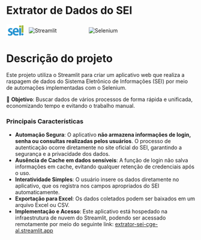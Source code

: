 # Extrator de Dados do SEI

<div style="display: flex; align-items: center;">
    <img src="src/assets/Identidade%20visual/log_sei.png" alt="SEI" width="50" style="margin-right: 10px;">
    <img src="https://img.shields.io/badge/Streamlit-FF4B4B?style=for-the-badge&logo=Streamlit&logoColor=white" alt="Streamlit" width="150" style="margin-right: 10px;">
    <img src="https://img.shields.io/badge/Selenium-43B02A?style=for-the-badge&logo=Selenium&logoColor=white" alt="Selenium" width="140">
</div>

# Descrição do projeto

Este projeto utiliza o Streamlit para criar um aplicativo web que realiza a raspagem de dados do Sistema Eletrônico de Informações (SEI) por meio de automações implementadas com o Selenium.

:dart: **Objetivo**: Buscar dados de vários processos de forma rápida e unificada, economizando tempo e evitando o trabalho manual.

### Principais Características
* **Automação Segura**: O aplicativo **não armazena informações de login, senha ou consultas realizadas pelos usuários**. O processo de autenticação ocorre diretamente no site oficial do SEI, garantindo a segurança e a privacidade dos dados.
* **Ausência de Cache em dados sensíveis**: A função de login não salva informações em cache, evitando qualquer retenção de credenciais após o uso.
* **Interatividade Simples**: O usuário insere os dados diretamente no aplicativo, que os registra nos campos apropriados do SEI automaticamente.
* **Exportação para Excel**: Os dados coletados podem ser baixados em um arquivo Excel ou CSV.
* **Implementação e Acesso**: Este aplicativo está hospedado na infraestrutura de nuvem do Streamlit, podendo ser acessado remotamente por meio do seguinte link: [extrator-sei-cge-al.streamlit.app](https://extrator-sei-cge-al.streamlit.app/)





